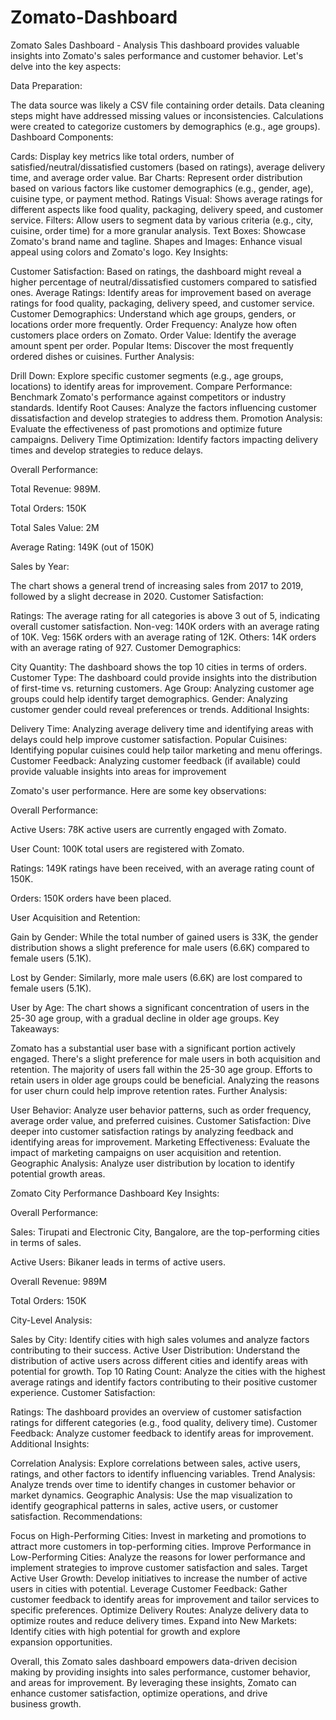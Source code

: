 # Zomato-Dashboard

Zomato Sales Dashboard - Analysis
This dashboard provides valuable insights into Zomato's sales performance and customer behavior. Let's delve into the key aspects:

Data Preparation:

The data source was likely a CSV file containing order details.
Data cleaning steps might have addressed missing values or inconsistencies.
Calculations were created to categorize customers by demographics (e.g., age groups).
Dashboard Components:

Cards: Display key metrics like total orders, number of satisfied/neutral/dissatisfied customers (based on ratings), average delivery time, and average order value.
Bar Charts: Represent order distribution based on various factors like customer demographics (e.g., gender, age), cuisine type, or payment method.
Ratings Visual: Shows average ratings for different aspects like food quality, packaging, delivery speed, and customer service.
Filters: Allow users to segment data by various criteria (e.g., city, cuisine, order time) for a more granular analysis.
Text Boxes: Showcase Zomato's brand name and tagline.
Shapes and Images: Enhance visual appeal using colors and Zomato's logo.
Key Insights:

Customer Satisfaction: Based on ratings, the dashboard might reveal a higher percentage of neutral/dissatisfied customers compared to satisfied ones.
Average Ratings: Identify areas for improvement based on average ratings for food quality, packaging, delivery speed, and customer service.
Customer Demographics: Understand which age groups, genders, or locations order more frequently.
Order Frequency: Analyze how often customers place orders on Zomato.
Order Value: Identify the average amount spent per order.
Popular Items: Discover the most frequently ordered dishes or cuisines.
Further Analysis:

Drill Down: Explore specific customer segments (e.g., age groups, locations) to identify areas for improvement.
Compare Performance: Benchmark Zomato's performance against competitors or industry standards.
Identify Root Causes: Analyze the factors influencing customer dissatisfaction and develop strategies to address them.
Promotion Analysis: Evaluate the effectiveness of past promotions and optimize future campaigns.
Delivery Time Optimization: Identify factors impacting delivery times and develop strategies to reduce delays.

Overall Performance:

Total Revenue: 989M.

Total Orders: 150K

Total Sales Value: 2M

Average Rating: 149K (out of 150K)

Sales by Year:

The chart shows a general trend of increasing sales from 2017 to 2019, followed by a slight decrease in 2020.
Customer Satisfaction:

Ratings: The average rating for all categories is above 3 out of 5, indicating overall customer satisfaction.
Non-veg: 140K orders with an average rating of 10K.
Veg: 156K orders with an average rating of 12K.
Others: 14K orders with an average rating of 927.
Customer Demographics:

City Quantity: The dashboard shows the top 10 cities in terms of orders.
Customer Type: The dashboard could provide insights into the distribution of first-time vs. returning customers.
Age Group: Analyzing customer age groups could help identify target demographics.
Gender: Analyzing customer gender could reveal preferences or trends.
Additional Insights:

Delivery Time: Analyzing average delivery time and identifying areas with delays could help improve customer satisfaction.
Popular Cuisines: Identifying popular cuisines could help tailor marketing and menu offerings.
Customer Feedback: Analyzing customer feedback (if available) could provide valuable insights into areas for improvement

Zomato's user performance. Here are some key observations:

Overall Performance:

Active Users: 78K active users are currently engaged with Zomato.

User Count: 100K total users are registered with Zomato.

Ratings: 149K ratings have been received, with an average rating count of 150K.

Orders: 150K orders have been placed.

User Acquisition and Retention:

Gain by Gender: While the total number of gained users is 33K, the gender distribution shows a slight preference for male users (6.6K) compared to female users (5.1K).

Lost by Gender: Similarly, more male users (6.6K) are lost compared to female users (5.1K).

User by Age: The chart shows a significant concentration of users in the 25-30 age group, with a gradual decline in older age groups.
Key Takeaways:

Zomato has a substantial user base with a significant portion actively engaged.
There's a slight preference for male users in both acquisition and retention.
The majority of users fall within the 25-30 age group.
Efforts to retain users in older age groups could be beneficial.
Analyzing the reasons for user churn could help improve retention rates.
Further Analysis:

User Behavior: Analyze user behavior patterns, such as order frequency, average order value, and preferred cuisines.
Customer Satisfaction: Dive deeper into customer satisfaction ratings by analyzing feedback and identifying areas for improvement.
Marketing Effectiveness: Evaluate the impact of marketing campaigns on user acquisition and retention.
Geographic Analysis: Analyze user distribution by location to identify potential growth areas.

Zomato City Performance Dashboard
Key Insights:

Overall Performance:

Sales: Tirupati and Electronic City, Bangalore, are the top-performing cities in terms of sales.

Active Users: Bikaner leads in terms of active users.

Overall Revenue: 989M

Total Orders: 150K

City-Level Analysis:

Sales by City: Identify cities with high sales volumes and analyze factors contributing to their success.
Active User Distribution: Understand the distribution of active users across different cities and identify areas with potential for growth.
Top 10 Rating Count: Analyze the cities with the highest average ratings and identify factors contributing to their positive customer experience.
Customer Satisfaction:

Ratings: The dashboard provides an overview of customer satisfaction ratings for different categories (e.g., food quality, delivery time).
Customer Feedback: Analyze customer feedback to identify areas for improvement.
Additional Insights:

Correlation Analysis: Explore correlations between sales, active users, ratings, and other factors to identify influencing variables.
Trend Analysis: Analyze trends over time to identify changes in customer behavior or market dynamics.
Geographic Analysis: Use the map visualization to identify geographical patterns in sales, active users, or customer satisfaction.
Recommendations:

Focus on High-Performing Cities: Invest in marketing and promotions to attract more customers in top-performing cities.
Improve Performance in Low-Performing Cities: Analyze the reasons for lower performance and implement strategies to improve customer satisfaction and sales.
Target Active User Growth: Develop initiatives to increase the number of active users in cities with potential.
Leverage Customer Feedback: Gather customer feedback to identify areas for improvement and tailor services to specific preferences.
Optimize Delivery Routes: Analyze delivery data to optimize routes and reduce delivery times.
Expand into New Markets: Identify cities with high potential for growth and explore expansion opportunities.

Overall, this Zomato sales dashboard empowers data-driven decision making by providing insights into sales performance, customer behavior, and areas for improvement. 
By leveraging these insights, Zomato can enhance customer satisfaction, optimize operations, and drive business growth.
